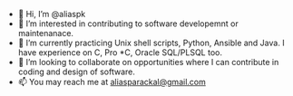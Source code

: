 - 👋 Hi, I’m @aliaspk
- 👀 I’m interested in contributing to software developemnt or maintenanace.
- 🌱 I’m currently practicing Unix shell scripts, Python, Ansible and Java. I have experience on C, Pro *C, Oracle SQL/PLSQL too.
- 💞️ I’m looking to collaborate on opportunities where I can contribute in coding and design of software.
- 📫 You may reach me at aliasparackal@gmail.com

<!---
aliaspk/aliaspk is a ✨ special ✨ repository because its `README.md` (this file) appears on your GitHub profile.
You can click the Preview link to take a look at your changes.
--->

